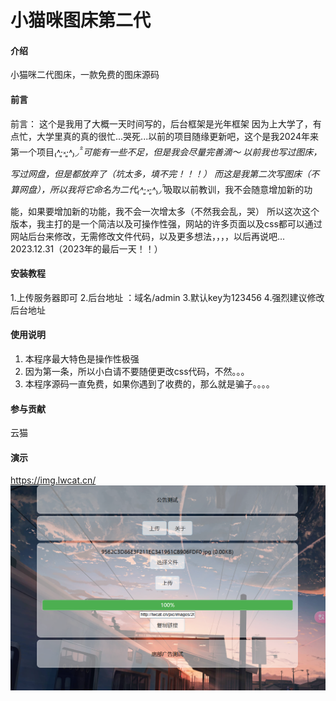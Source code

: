 # 小猫咪图床第二代

#### 介绍
小猫咪二代图床，一款免费的图床源码

#### 前言
前言：
这个是我用了大概一天时间写的，后台框架是光年框架
因为上大学了，有点忙，大学里真的真的很忙...哭死...以前的项目随缘更新吧，这个是我2024年来第一个项目₍˄·͈༝·͈˄*₎◞ ̑̑
可能有一些不足，但是我会尽量完善滴～
以前我也写过图床，写过网盘，但是都放弃了（坑太多，填不完！！！）
而这是我第二次写图床（不算网盘），所以我将它命名为二代₍˄·͈༝·͈˄*₎◞ ̑̑吸取以前教训，我不会随意增加新的功能，如果要增加新的功能，我不会一次增太多（不然我会乱，哭）
所以这次这个版本，我主打的是一个简洁以及可操作性强，网站的许多页面以及css都可以通过网站后台来修改，无需修改文件代码，以及更多想法，，，，以后再说吧...
2023.12.31（2023年的最后一天！！）



#### 安装教程

1.上传服务器即可
2.后台地址 ：域名/admin
3.默认key为123456
4.强烈建议修改后台地址

#### 使用说明

1.  本程序最大特色是操作性极强
2.  因为第一条，所以小白请不要随便更改css代码，不然。。。
3.  本程序源码一直免费，如果你遇到了收费的，那么就是骗子。。。。

#### 参与贡献

云猫

#### 演示
https://img.lwcat.cn/
![输入图片说明](%E5%B1%8F%E5%B9%95%E6%88%AA%E5%9B%BE%202023-12-31%20200506.png)



